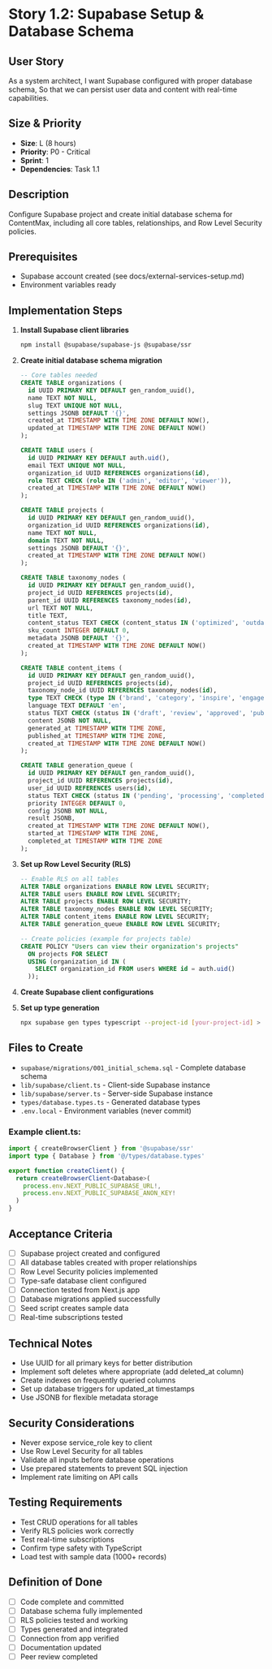 # Story 1.2: Supabase Setup & Database Schema

## User Story
As a system architect,
I want Supabase configured with proper database schema,
So that we can persist user data and content with real-time capabilities.

## Size & Priority
- **Size**: L (8 hours)
- **Priority**: P0 - Critical
- **Sprint**: 1
- **Dependencies**: Task 1.1

## Description
Configure Supabase project and create initial database schema for ContentMax, including all core tables, relationships, and Row Level Security policies.

## Prerequisites
- Supabase account created (see docs/external-services-setup.md)
- Environment variables ready

## Implementation Steps

1. **Install Supabase client libraries**
   ```bash
   npm install @supabase/supabase-js @supabase/ssr
   ```

2. **Create initial database schema migration**
   ```sql
   -- Core tables needed
   CREATE TABLE organizations (
     id UUID PRIMARY KEY DEFAULT gen_random_uuid(),
     name TEXT NOT NULL,
     slug TEXT UNIQUE NOT NULL,
     settings JSONB DEFAULT '{}',
     created_at TIMESTAMP WITH TIME ZONE DEFAULT NOW(),
     updated_at TIMESTAMP WITH TIME ZONE DEFAULT NOW()
   );

   CREATE TABLE users (
     id UUID PRIMARY KEY DEFAULT auth.uid(),
     email TEXT UNIQUE NOT NULL,
     organization_id UUID REFERENCES organizations(id),
     role TEXT CHECK (role IN ('admin', 'editor', 'viewer')),
     created_at TIMESTAMP WITH TIME ZONE DEFAULT NOW()
   );

   CREATE TABLE projects (
     id UUID PRIMARY KEY DEFAULT gen_random_uuid(),
     organization_id UUID REFERENCES organizations(id),
     name TEXT NOT NULL,
     domain TEXT NOT NULL,
     settings JSONB DEFAULT '{}',
     created_at TIMESTAMP WITH TIME ZONE DEFAULT NOW()
   );

   CREATE TABLE taxonomy_nodes (
     id UUID PRIMARY KEY DEFAULT gen_random_uuid(),
     project_id UUID REFERENCES projects(id),
     parent_id UUID REFERENCES taxonomy_nodes(id),
     url TEXT NOT NULL,
     title TEXT,
     content_status TEXT CHECK (content_status IN ('optimized', 'outdated', 'missing', 'none')),
     sku_count INTEGER DEFAULT 0,
     metadata JSONB DEFAULT '{}',
     created_at TIMESTAMP WITH TIME ZONE DEFAULT NOW()
   );

   CREATE TABLE content_items (
     id UUID PRIMARY KEY DEFAULT gen_random_uuid(),
     project_id UUID REFERENCES projects(id),
     taxonomy_node_id UUID REFERENCES taxonomy_nodes(id),
     type TEXT CHECK (type IN ('brand', 'category', 'inspire', 'engage')),
     language TEXT DEFAULT 'en',
     status TEXT CHECK (status IN ('draft', 'review', 'approved', 'published')),
     content JSONB NOT NULL,
     generated_at TIMESTAMP WITH TIME ZONE,
     published_at TIMESTAMP WITH TIME ZONE,
     created_at TIMESTAMP WITH TIME ZONE DEFAULT NOW()
   );

   CREATE TABLE generation_queue (
     id UUID PRIMARY KEY DEFAULT gen_random_uuid(),
     project_id UUID REFERENCES projects(id),
     user_id UUID REFERENCES users(id),
     status TEXT CHECK (status IN ('pending', 'processing', 'completed', 'failed')),
     priority INTEGER DEFAULT 0,
     config JSONB NOT NULL,
     result JSONB,
     created_at TIMESTAMP WITH TIME ZONE DEFAULT NOW(),
     started_at TIMESTAMP WITH TIME ZONE,
     completed_at TIMESTAMP WITH TIME ZONE
   );
   ```

3. **Set up Row Level Security (RLS)**
   ```sql
   -- Enable RLS on all tables
   ALTER TABLE organizations ENABLE ROW LEVEL SECURITY;
   ALTER TABLE users ENABLE ROW LEVEL SECURITY;
   ALTER TABLE projects ENABLE ROW LEVEL SECURITY;
   ALTER TABLE taxonomy_nodes ENABLE ROW LEVEL SECURITY;
   ALTER TABLE content_items ENABLE ROW LEVEL SECURITY;
   ALTER TABLE generation_queue ENABLE ROW LEVEL SECURITY;

   -- Create policies (example for projects table)
   CREATE POLICY "Users can view their organization's projects"
     ON projects FOR SELECT
     USING (organization_id IN (
       SELECT organization_id FROM users WHERE id = auth.uid()
     ));
   ```

4. **Create Supabase client configurations**

5. **Set up type generation**
   ```bash
   npx supabase gen types typescript --project-id [your-project-id] > types/database.types.ts
   ```

## Files to Create

- `supabase/migrations/001_initial_schema.sql` - Complete database schema
- `lib/supabase/client.ts` - Client-side Supabase instance
- `lib/supabase/server.ts` - Server-side Supabase instance  
- `types/database.types.ts` - Generated database types
- `.env.local` - Environment variables (never commit)

### Example client.ts:
```typescript
import { createBrowserClient } from '@supabase/ssr'
import type { Database } from '@/types/database.types'

export function createClient() {
  return createBrowserClient<Database>(
    process.env.NEXT_PUBLIC_SUPABASE_URL!,
    process.env.NEXT_PUBLIC_SUPABASE_ANON_KEY!
  )
}
```

## Acceptance Criteria

- [ ] Supabase project created and configured
- [ ] All database tables created with proper relationships
- [ ] Row Level Security policies implemented
- [ ] Type-safe database client configured
- [ ] Connection tested from Next.js app
- [ ] Database migrations applied successfully
- [ ] Seed script creates sample data
- [ ] Real-time subscriptions tested

## Technical Notes

- Use UUID for all primary keys for better distribution
- Implement soft deletes where appropriate (add deleted_at column)
- Create indexes on frequently queried columns
- Set up database triggers for updated_at timestamps
- Use JSONB for flexible metadata storage

## Security Considerations

- Never expose service_role key to client
- Use Row Level Security for all tables
- Validate all inputs before database operations
- Use prepared statements to prevent SQL injection
- Implement rate limiting on API calls

## Testing Requirements

- Test CRUD operations for all tables
- Verify RLS policies work correctly
- Test real-time subscriptions
- Confirm type safety with TypeScript
- Load test with sample data (1000+ records)

## Definition of Done

- [ ] Code complete and committed
- [ ] Database schema fully implemented
- [ ] RLS policies tested and working
- [ ] Types generated and integrated
- [ ] Connection from app verified
- [ ] Documentation updated
- [ ] Peer review completed